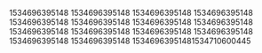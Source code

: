 1534696395148
1534696395148
1534696395148
1534696395148
1534696395148
1534696395148
1534696395148
1534696395148
1534696395148
1534696395148
1534696395148
1534696395148
1534696395148
1534696395148
15346963951481534710600445
